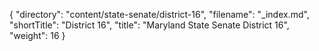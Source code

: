 {
  "directory": "content/state-senate/district-16",
  "filename": "_index.md",
  "shortTitle": "District 16",
  "title": "Maryland State Senate District 16",
  "weight": 16
}

